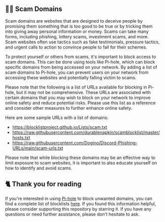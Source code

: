 ## 🕵️‍♀️ Scam Domains
Scam domains are websites that are designed to deceive people by promising them something that is too good to be true or by tricking them into giving away personal information or money.
Scams can take many forms, including phishing, lottery scams, investment scams, and more. Scam websites often use tactics such as fake testimonials, pressure tactics, and urgent calls to action to convince people to fall for their schemes.

To protect yourself or others from scams, it's important to block access to scam domains.
This can be done using tools like Pi-hole, which can block specific domains from being accessed on your network.
By adding a list of scam domains to Pi-hole, you can prevent users on your network from accessing these websites and potentially falling victim to scams.

Please note that the following is a list of URLs available for blocking in Pi-hole, but it may not be comprehensive.
These URLs are associated with certain domains that you may wish to block on your network to improve online safety and reduce potential risks.
Please use this list as a reference and consider other measures to further enhance online safety.

Here are some sample URLs with a list of domains:
- https://blocklistproject.github.io/Lists/scam.txt
- https://raw.githubusercontent.com/durablenapkin/scamblocklist/master/hosts.txt
- https://raw.githubusercontent.com/Dogino/Discord-Phishing-URLs/main/scam-urls.txt

Please note that while blocking these domains may be an effective way to limit exposure to scam websites, it is important to also educate yourself on how to identify and avoid scams.

## 🐈 Thank you for reading
If you're interested in using [Pi-hole](../What%20is%20Pi-hole.md) to block unwanted domains, you can find a complete list of blocklists [here](../../List.md).
If you found this information helpful, please consider supporting this repository by starring it.
If you have any questions or need further assistance, please don't hesitate to ask.